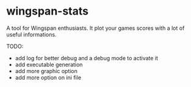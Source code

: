 # wingspan-stats
A tool for Wingspan enthusiasts. It plot your games scores with a lot of useful informations.

TODO:
- add log for better debug and a debug mode to activate it
- add executable generation
- add more graphic option
- add more option on ini file